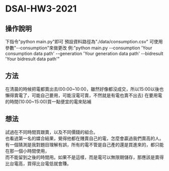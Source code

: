 # DSAI-HW3-2021

## 操作說明
下指令"python main.py"即可
預設資料路徑為"./data/consumption.csv"
可使用參數"--consumption"來做更改
例:"python main.py --consumption 'Your consumption data path' --generation 'Your generation data path' --bidresult 'Your bidresult data path'"
## 方法
在清晨的時候把電都賣出去(00:00~10:00，雖然好像都沒成交，所以15:00以後也懶得賣電了，可能自己要用，可能沒電可賣，不然就是有電也賣不出去)
在要用電的時間(10:00~15:00)買一點便宜的電來貼補
## 想法
試過在不同時間買跟賣，以及不同價錢的組合。  
也看過第一名的媒合結果，覺得他都在賤賣自己的電，怎麼會贏過我們賣高的人。  
有一個猜測是我對題目理解有誤，所有的電不管是自己產的還是買進來的，都只能在那一個小時間使用，  
而不能留到之後的時間用。如果不是這樣，而是電可以無限期儲存，那應該是賣得比台電高，買得比台電低就會賺。
